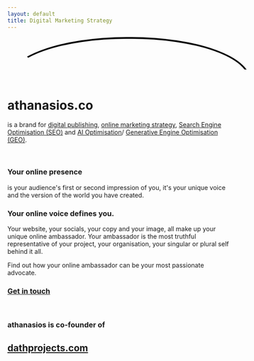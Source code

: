 ```yaml
---
layout: default
title: Digital Marketing Strategy
---
```


<div style="width:50vw;
            height:30px;
            padding: 20px 0px 40px 60px;
            overflow-y:visible;
            border:solid 4px #000;
            border-color:#000 transparent transparent transparent;
            border-radius: 50%/100px 100px 0 0;
            ">
</div>
<h1 class="blurb">athanasios.co</h1>

<p class="blurb"> is a brand for <u>digital publishing</u>, <u>online marketing strategy</u>, <u>Search Engine Optimisation (SEO)</u> and <u>AI Optimisation</u>/ <u>Generative Engine Optimisation (GEO)</u>.</p>
<br>
<!-- Single image
<img src="/assets/images/shot1.jpg" alt="Studio desk" data-lightbox loading="lazy">
-->

<!-- Gallery (same group name)
<img src="/assets/images/work1.jpg" alt="Draft 1" data-lightbox data-lb-group="work">
<img src="/assets/images/work2.jpg" alt="Draft 2" data-lightbox data-lb-group="work">
<img src="/assets/images/work3.jpg" alt="Draft 3" data-lightbox data-lb-group="work">
-->

<h3>Your online presence</h3>
<p>is your audience's first or second impression of you, it's your unique voice and the version of the world you have created.</p>
<h3>Your online voice defines you.</h3>
<p>Your website, your socials, your copy and your image, all make up your unique online ambassador. Your ambassador is the most truthful representative of your project, your organisation, your singular or plural self behind it all.</p>
<p>Find out how your online ambassador can be your most passionate advocate.</p>
<h3 style="">
  <a class="cta" href="mailto:oaao213@gmail.com" target="_blank" rel="noopener">Get in touch</a>
  </h3>
<br>
<div class="home-section-highlight"><h3 class="blurb">athanasios is co-founder of</h3><h2 style=""><a href="https://www.dathprojects.com" target="_blank" rel="noopener"> dathprojects.com</a></h2>
</div>
